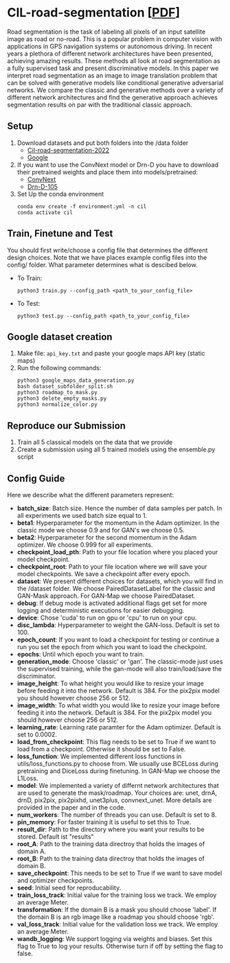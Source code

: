 # CIL-road-segmentation [[PDF](https://github.com/shnippi/CIL-road-segmentation/blob/master/results/Report.pdf)]
Road segmentation is the task of labeling all pixels of an input satellite image as road or no-road. This is a popular problem in computer vision with applications in GPS navigation systems or autonomous driving. In recent years a plethora of different network architectures have been presented, achieving amazing results. These methods all look at road segmentation as a fully supervised task and present discriminative models. In this paper we interpret road segmentation as an image to image translation problem that can be solved with generative models like conditional generative adversarial networks. We compare the classic and generative methods over a variety of different network architectures and find the generative approach achieves segmentation results on par with the traditional classic approach.

## Setup
1. Download datasets and put both folders into the /data folder
    - [Cil-road-segmentation-2022](https://drive.google.com/file/d/1QGM-OkmZZX5SNyVctfb49yjWqATp8bR_/view?usp=sharing)
    - [Google](https://drive.google.com/file/d/1PqwfdOSPaAug51c93ndg5-A3Yfx7fico/view?usp=sharing)
2. If you want to use the ConvNext model or Drn-D you have to download their pretrained weights and place them into models/pretrained:
    - [ConvNext](https://dl.fbaipublicfiles.com/convnext/convnext_xlarge_22k_1k_384_ema.pth)
    - [Drn-D-105](https://drive.google.com/drive/folders/1fIsCB877l37cFAJomoQzNrEYPqwMwZ4Q)
3. Set Up the conda environment
    ```
    conda env create -f environment.yml -n cil
    conda activate cil
    ```

## Train, Finetune and Test
You should first write/choose a config file that determines the different design choices. Note that we have places example config files into the config/ folder. What parameter determines what is descibed below.<br>
- To Train:
    ```
    python3 train.py --config_path <path_to_your_config_file>
    ```
- To Test:
    ```
    python3 test.py --config_path <path_to_your_config_file>
    ```

## Google dataset creation
1. Make file: `api_key.txt` and paste your google maps API key (static maps)
2. Run the following commands: 
    ```
    python3 google_maps_data_generation.py
    bash dataset_subfolder_split.sh
    python3 roadmap_to_mask.py
    python3 delete_empty_masks.py
    python3 normalize_color.py
    ```

## Reproduce our Submission
1. Train all 5 classical models on the data that we provide
2. Create a submission using all 5 trained models using the ensemble.py script


## Config Guide
Here we describe what the different parameters represent:
 - **batch_size**: Batch size. Hence the number of data samples per patch. In all experiments we used batch size equal to 1.
 - **beta1**: Hyperparameter for the momentum in the Adam optimizer. In the classic mode we choose 0.9 and for GAN's we choose 0.5.
 - **beta2**: Hyperparameter for the second momentum in the Adam optimizer. We choose 0.999 for all experiments.
 - **checkpoint_load_pth**: Path to your file location where you placed your model checkpoint.
 - **checkpoint_root**: Path to your file location where we will save your model checkpoints. We save a checkpoint after every epoch.
 - **dataset**: We present different choices for datasets, which you will find in the /dataset folder. We choose PairedDatasetLabel for the classic and GAN-Mask approach. For GAN-Map we choose PairedDataset.
 - **debug**: If debug mode is activated additional flags get set for more logging and deterministic executions for easier debugging.
 - **device**: Chose 'cuda' to run on gpu or 'cpu' to run on your cpu.
 - **disc_lambda**: Hyperparameter to weight the GAN-loss. Default is set to 100.
 - **epoch_count**: If you want to load a checkpoint for testing or continue a run you set the epoch from which you want to load the checkpoint.
 - **epochs**: Until which epoch you want to train.
 - **generation_mode**: Choose 'classic' or 'gan'. The classic-mode just uses the supervised training, while the gan-mode will also train/load/save the discriminator.
 - **image_height**: To what height you would like to resize your image before feeding it into the network. Default is 384. For the pix2pix model you should however choose 256 or 512.
 - **image_width**: To what width you would like to resize your image before feeding it into the network. Default is 384. For the pix2pix model you should however choose 256 or 512.
 - **learning_rate**: Learning rate paramter for the Adam optimizer. Default is set to 0.0002.
 - **load_from_checkpoint**: This flag needs to be set to True if we want to load from a checkpoint. Otherwise it should be set to False.
 - **loss_function**: We implemented different loss functions in utils/loss_functions.py to choose from. We usually use BCELoss during pretraining and DiceLoss during finetuning. In GAN-Map we choose the L1Loss.
 - **model**: We implemented a variety of differnt network architectures that are used to generate the mask/roadmap. Your choices are: unet, drnA, drnD, pix2pix, pix2pixhd, unet3plus, convnext_unet. More details are provided in the paper and in the code.
 - **num_workers**: The number of threads you can use. Default is set to 8.
 - **pin_memory**: For faster training it is useful to set this to True.
 - **result_dir**: Path to the directory where you want your results to be stored. Default ist "results"
 - **root_A**: Path to the training data directroy that holds the images of domain A.
 - **root_B**: Path to the training data directroy that holds the images of domain B.
 - **save_checkpoint**: This needs to be set to True if we want to save model and optimizer checkpoints.
 - **seed**: Initial seed for reproducability.
 - **train_loss_track**: Initial value for the training loss we track. We employ an average Meter.
 - **transformation**: If the domain B is a mask you should choose 'label'. If the domain B is an rgb image like a roadmap you should choose 'rgb'.
 - **val_loss_track**: Initial value for the validation loss we track. We employ an average Meter.
 - **wandb_logging**: We support logging via weights and biases. Set this flag to True to log your results. Otherwise turn if off by setting the flag to false.